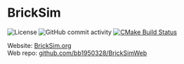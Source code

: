 # BrickSim
![License](https://img.shields.io/github/license/bb1950328/BrickSim)
![GitHub commit activity](https://img.shields.io/github/commit-activity/m/bb1950328/BrickSim)
[![CMake Build Status](https://github.com/bb1950328/BrickSim/workflows/CMake%20Build/badge.svg)](https://github.com/bb1950328/BrickSim/actions?query=workflow%3A%22CMake+Build%22)

Website: [BrickSim.org](https://bricksim.org)  
Web repo: [github.com/bb1950328/BrickSimWeb](https://www.github.com/bb1950328/BrickSimWeb)
